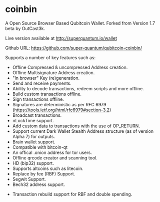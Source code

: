coinbin
=======

A Open Source Browser Based Qubitcoin Wallet. Forked from Version 1.7 beta by OutCast3k.

Live version available at http://superquantum.io/wallet

Github URL: https://github.com/super-quantum/qubitcoin-coinbin/

Supports a number of key features such as: 

- Offline Compressed & uncompressed Address creation.
- Offline Multisignature Address creation.
- "In browser" Key (re)generation. 
- Send and receive payments.
- Ability to decode transactions, redeem scripts and more offline.
- Build custom transactions offline.
- Sign transactions offline.
- Signatures are deterministic as per RFC 6979 (https://tools.ietf.org/html/rfc6979#section-3.2)
- Broadcast transactions.
- nLockTime support.
- Add custom data to transactions with the use of OP_RETURN.
- Support current Dark Wallet Stealth Address structure (as of version Alpha 7) for outputs.
- Brain wallet support.
- Compatible with bitcoin-qt
- An offical .onion address for tor users.
- Offline qrcode creator and scanning tool.
- HD (bip32) support.
- Supports altcoins such as litecoin.
- Replace by fee (RBF) Support.
- Segwit Support.
- Bech32 address support.
<!-- - Fee calculator - https://coinb.in/#fees -->
- Transaction rebuild support for RBF and double spending.

